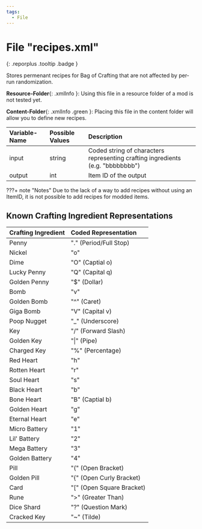 ```yaml
---
tags:
  - File
---
```

# File "recipes.xml"
[ ](#){: .reporplus .tooltip .badge }

Stores permenant recipes for Bag of Crafting that are not affected by per-run randomization.

**Resource-Folder**{: .xmlInfo }: Using this file in a resource folder of a mod is not tested yet.

**Content-Folder**{: .xmlInfo .green }: Placing this file in the content folder will allow you to define new recipes.

| Variable-Name | Possible Values | Description |
|:--|:--|:--|
|input|string|Coded string of characters representing crafting ingredients (e.g. "bbbbbbbb") |
|output|int|Item ID of the output|

???+ note "Notes"
    Due to the lack of a way to add recipes without using an ItemID, it is not possible to add recipes for modded items.

## Known Crafting Ingredient Representations

| Crafting Ingredient | Coded Representation |
|:--|:--|
| Penny | "." (Period/Full Stop) |
| Nickel | "o" |
| Dime | "O" (Captial o) |
| Lucky Penny | "Q" (Capital q) |
| Golden Penny | "$" (Dollar) |
| Bomb | "v" |
| Golden Bomb | "^" (Caret) |
| Giga Bomb | "V" (Capital v)
| Poop Nugget | "\_" (Underscore) |
| Key | "/" (Forward Slash)
| Golden Key | "\|" (Pipe) |
| Charged Key | "%" (Percentage) |
| Red Heart | "h" |
| Rotten Heart | "r" |
| Soul Heart | "s" |
| Black Heart | "b" |
| Bone Heart | "B" (Captial b) |
| Golden Heart | "g" |
| Eternal Heart | "e" |
| Micro Battery | "1" |
| Lil' Battery | "2" |
| Mega Battery | "3" |
| Golden Battery | "4" |
| Pill | "(" (Open Bracket) |
| Golden Pill | "{" (Open Curly Bracket) |
| Card | "\[" (Open Square Bracket) |
| Rune | ">" (Greater Than) |
| Dice Shard | "?" (Question Mark) |
| Cracked Key | "~" (Tilde) |
